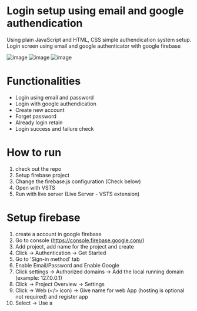 # Login setup using email and google authendication
Using plain JavaScript and HTML, CSS simple authendication system setup.
Login screen using email and google authenticator with google firebase

![image](https://github.com/gokuldhas/Loginsetup/assets/6180538/8a880cc0-2bcb-43ee-9188-1645ae0d3d26)   ![image](https://github.com/gokuldhas/Loginsetup/assets/6180538/af7bb81a-b418-486c-bbf1-117cf39da945) ![image](https://github.com/gokuldhas/Loginsetup/assets/6180538/331c6c7c-5b18-45b0-9126-2c5ab9afd6a8)


# Functionalities
* Login using email and password
* Login with google authendication
* Create new account
* Forget password
* Already login retain
* Login success and failure check

# How to run
1. check out the repo
2. Setup firebase project
3. Change the firebase.js configuration (Check below)
4. Open with VSTS
5. Run with live server (Live Server - VSTS extension)
 
# Setup firebase
1. create a account in google firebase
2. Go to console (https://console.firebase.google.com/)
3. Add project, add name for the project and create
4. Click -> Authentication -> Get Started
5. Go to 'Sign-in method' tab
6. Enable Email/Password and Enable Google
7. Click settings -> Authorized domains -> Add the local running domain (example: 127.0.0.1)
8.  Click -> Project Overview -> Settings
9.  Click -> Web (</> icon) -> Give name for web App (hosting is optional not required) and register app
10.  Select -> Use a <script> tag and copy the code without script tag (<script ) past into firebase.js
